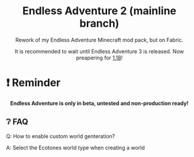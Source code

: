 <div align="center">

# Endless Adventure 2 (mainline branch)
Rework of my Endless Adventure Minecraft mod pack, but on Fabric.

It is recommended to wait until Endless Adventure 3 is released. Now preapering for [1.18](https://github.com/MrWooltrest/EndlessAdventure2/issues/1)!

<div align="left">

# :heavy_exclamation_mark: Reminder

<div align="center">

**Endless Adventure is only in beta, untested and non-production ready!**

<div align="left">

## :grey_question: FAQ
Q: How to enable custom world genteration?

A: Select the Ecotones world type when creating a world
